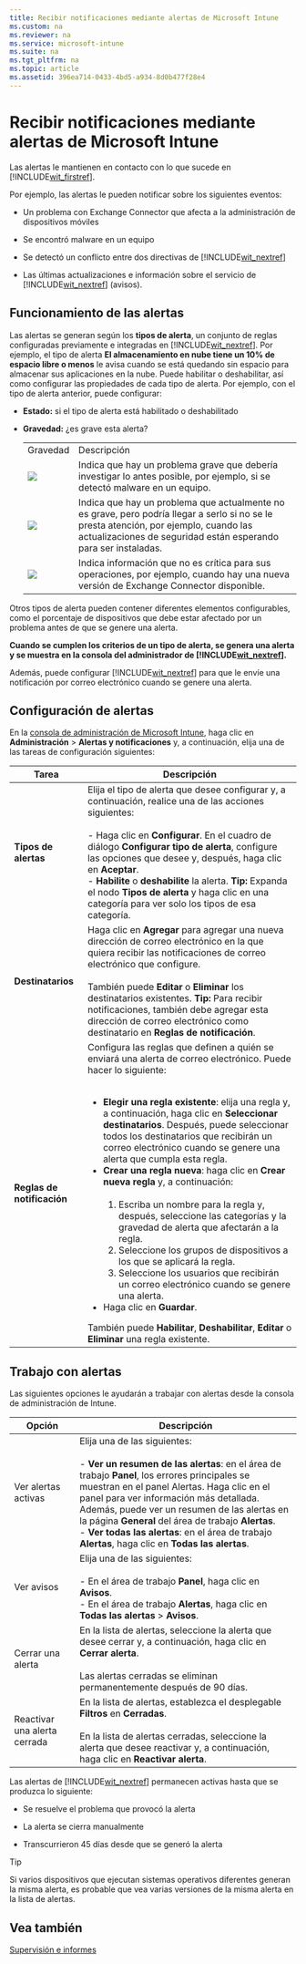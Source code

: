 ```yaml
---
title: Recibir notificaciones mediante alertas de Microsoft Intune
ms.custom: na
ms.reviewer: na
ms.service: microsoft-intune
ms.suite: na
ms.tgt_pltfrm: na
ms.topic: article
ms.assetid: 396ea714-0433-4bd5-a934-8d0b477f28e4
---
```

# Recibir notificaciones mediante alertas de Microsoft Intune
Las alertas le mantienen en contacto con lo que sucede en [!INCLUDE[wit_firstref](../Token/wit_firstref_md.md)].

Por ejemplo, las alertas le pueden notificar sobre los siguientes eventos:

-   Un problema con Exchange Connector que afecta a la administración de dispositivos móviles

-   Se encontró malware en un equipo

-   Se detectó un conflicto entre dos directivas de [!INCLUDE[wit_nextref](../Token/wit_nextref_md.md)]

-   Las últimas actualizaciones e información sobre el servicio de [!INCLUDE[wit_nextref](../Token/wit_nextref_md.md)] (avisos).

## Funcionamiento de las alertas
Las alertas se generan según los **tipos de alerta**, un conjunto de reglas configuradas previamente e integradas en [!INCLUDE[wit_nextref](../Token/wit_nextref_md.md)]. Por ejemplo, el tipo de alerta **El almacenamiento en nube tiene un 10% de espacio libre o menos** le avisa cuando se está quedando sin espacio para almacenar sus aplicaciones en la nube. Puede habilitar o deshabilitar, así como configurar las propiedades de cada tipo de alerta. Por ejemplo, con el tipo de alerta anterior, puede configurar:

-   **Estado:** si el tipo de alerta está habilitado o deshabilitado

-   **Gravedad:** ¿es grave esta alerta?

    |||
    |-|-|
    |Gravedad|Descripción|
    |![](../Image/Critical-Alert.jpg)|Indica que hay un problema grave que debería investigar lo antes posible, por ejemplo, si se detectó malware en un equipo.|
    |![](../Image/Warning-Alert.jpg)|Indica que hay un problema que actualmente no es grave, pero podría llegar a serlo si no se le presta atención, por ejemplo, cuando las actualizaciones de seguridad están esperando para ser instaladas.|
    |![](../Image/Informational-Alert.jpg)|Indica información que no es crítica para sus operaciones, por ejemplo, cuando hay una nueva versión de Exchange Connector disponible.|

Otros tipos de alerta pueden contener diferentes elementos configurables, como el porcentaje de dispositivos que debe estar afectado por un problema antes de que se genere una alerta.

**Cuando se cumplen los criterios de un tipo de alerta, se genera una alerta y se muestra en la consola del administrador de [!INCLUDE[wit_nextref](../Token/wit_nextref_md.md)].**

Además, puede configurar [!INCLUDE[wit_nextref](../Token/wit_nextref_md.md)] para que le envíe una notificación por correo electrónico cuando se genere una alerta.

## Configuración de alertas
En la [consola de administración de Microsoft Intune](https://manage.microsoft.com), haga clic en **Administración** &gt; **Alertas y notificaciones** y, a continuación, elija una de las tareas de configuración siguientes:

|Tarea|Descripción|
|---------|---------------|
|**Tipos de alertas**|Elija el tipo de alerta que desee configurar y, a continuación, realice una de las acciones siguientes:<br /><br />-   Haga clic en **Configurar**. En el cuadro de diálogo **Configurar tipo de alerta**, configure las opciones que desee y, después, haga clic en **Aceptar**.<br />-   **Habilite** o **deshabilite** la alerta. **Tip:** Expanda el nodo **Tipos de alerta** y haga clic en una categoría para ver solo los tipos de esa categoría.|
|**Destinatarios**|Haga clic en **Agregar** para agregar una nueva dirección de correo electrónico en la que quiera recibir las notificaciones de correo electrónico que configure.<br /><br />También puede **Editar** o **Eliminar** los destinatarios existentes. **Tip:** Para recibir notificaciones, también debe agregar esta dirección de correo electrónico como destinatario en **Reglas de notificación**.|
|**Reglas de notificación**|Configura las reglas que definen a quién se enviará una alerta de correo electrónico. Puede hacer lo siguiente:<br /><br /><ul><li>**Elegir una regla existente**: elija una regla y, a continuación, haga clic en **Seleccionar destinatarios**. Después, puede seleccionar todos los destinatarios que recibirán un correo electrónico cuando se genere una alerta que cumpla esta regla.</li><li>**Crear una regla nueva**: haga clic en **Crear nueva regla** y, a continuación:<br /><br /><ol><li>Escriba un nombre para la regla y, después, seleccione las categorías y la gravedad de alerta que afectarán a la regla.</li><li>Seleccione los grupos de dispositivos a los que se aplicará la regla.</li><li>Seleccione los usuarios que recibirán un correo electrónico cuando se genere una alerta.</li></ol></li><li>Haga clic en **Guardar**.</li></ul>También puede **Habilitar**, **Deshabilitar**, **Editar** o **Eliminar** una regla existente.|

## Trabajo con alertas
Las siguientes opciones le ayudarán a trabajar con alertas desde la consola de administración de Intune.

|Opción|Descripción|
|----------|---------------|
|Ver alertas activas|Elija una de las siguientes:<br /><br />-   **Ver un resumen de las alertas**: en el área de trabajo **Panel**, los errores principales se muestran en el panel Alertas. Haga clic en el panel para ver información más detallada.<br />    Además, puede ver un resumen de las alertas en la página **General** del área de trabajo **Alertas**.<br />-   **Ver todas las alertas**: en el área de trabajo **Alertas**, haga clic en **Todas las alertas**.|
|Ver avisos|Elija una de las siguientes:<br /><br />-   En el área de trabajo **Panel**, haga clic en **Avisos**.<br />-   En el área de trabajo **Alertas**, haga clic en **Todas las alertas** &gt; **Avisos**.|
|Cerrar una alerta|En la lista de alertas, seleccione la alerta que desee cerrar y, a continuación, haga clic en **Cerrar alerta**.<br /><br />Las alertas cerradas se eliminan permanentemente después de 90 días.|
|Reactivar una alerta cerrada|En la lista de alertas, establezca el desplegable **Filtros** en **Cerradas**.<br /><br />En la lista de alertas cerradas, seleccione la alerta que desee reactivar y, a continuación, haga clic en **Reactivar alerta**.|
Las alertas de [!INCLUDE[wit_nextref](../Token/wit_nextref_md.md)] permanecen activas hasta que se produzca lo siguiente:

-   Se resuelve el problema que provocó la alerta

-   La alerta se cierra manualmente

-   Transcurrieron 45 días desde que se generó la alerta

> [!TIP]
> Si varios dispositivos que ejecutan sistemas operativos diferentes generan la misma alerta, es probable que vea varias versiones de la misma alerta en la lista de alertas.

## Vea también
[Supervisión e informes](../Topic/Monitoring-and-reports-with-Microsoft-Intune.md)

